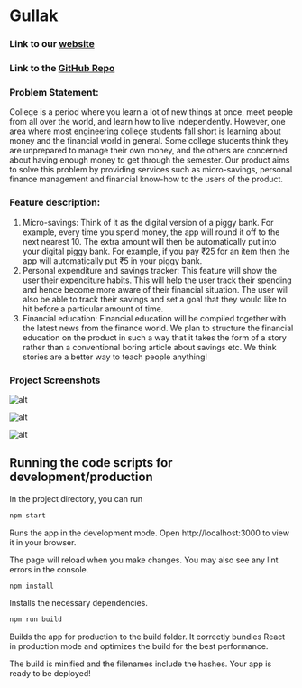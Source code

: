 # Gullak
### Link to our [website](https://gullak.netlify.app)
### Link to the [GitHub Repo](https://github.com/rijulsarji/gullak-hackophilia)

### Problem Statement:
College is a period where you learn a lot of new things at once, meet people from all over
the world, and learn how to live independently. However, one area where most
engineering college students fall short is learning about money and the financial world in
general.
Some college students think they are unprepared to manage their own money, and the
others are concerned about having enough money to get through the semester.
Our product aims to solve this problem by providing services such as micro-savings,
personal finance management and financial know-how to the users of the product.


### Feature description:
1) Micro-savings: Think of it as the digital version of a piggy bank. For example,
every time you spend money, the app will round it off to the next nearest 10. The
extra amount will then be automatically put into your digital piggy bank.
For example, if you pay ₹25 for an item then the app will automatically put
₹5 in your piggy bank.
2) Personal expenditure and savings tracker: This feature will show the user their
expenditure habits. This will help the user track their spending and hence become
more aware of their financial situation. The user will also be able to track their
savings and set a goal that they would like to hit before a particular amount of
time.
3) Financial education: Financial education will be compiled together with the latest
news from the finance world. We plan to structure the financial education on the
product in such a way that it takes the form of a story rather than a conventional
boring article about savings etc. We think stories are a better way to teach people
anything!

### Project Screenshots

![alt](https://my-aws-image-upload.s3.amazonaws.com/Screenshot_20221119_231850.png)

![alt](https://my-aws-image-upload.s3.amazonaws.com/Screenshot_20221119_232032.png)

![alt](https://my-aws-image-upload.s3.amazonaws.com/Screenshot_20221119_232140.png)

## Running the code scripts for development/production
In the project directory, you can run
```bash
npm start
```
Runs the app in the development mode.
Open http://localhost:3000 to view it in your browser.

The page will reload when you make changes.
You may also see any lint errors in the console.
```bash
npm install
``` 
Installs the necessary dependencies.
```bash
npm run build
```
Builds the app for production to the build folder.
It correctly bundles React in production mode and optimizes the build for the best performance.

The build is minified and the filenames include the hashes.
Your app is ready to be deployed!